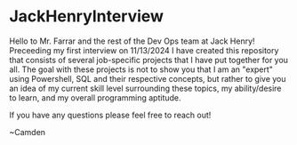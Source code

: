 # JackHenryInterview
Hello to Mr. Farrar and the rest of the Dev Ops team at Jack Henry! Preceeding my first interview on 11/13/2024 I have created this repository that consists of several job-specific projects that I have put together for you all. The goal with these projects is not to show you that I am an "expert" using Powershell, SQL and their respective concepts, but rather to give you an idea of my current skill level surrounding these topics, my ability/desire to learn, and my overall programming aptitude. 

If you have any questions please feel free to reach out!

~Camden
